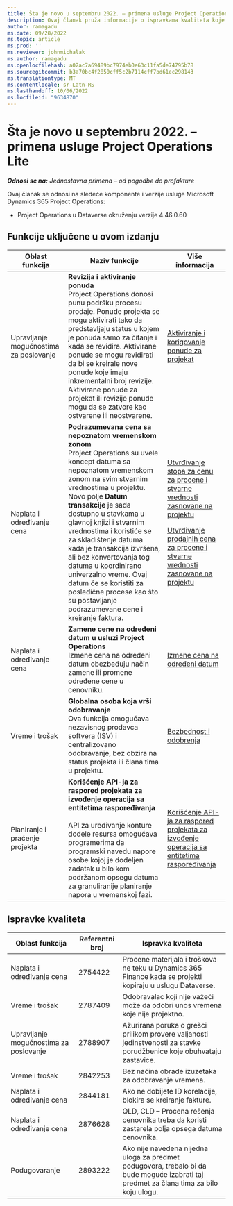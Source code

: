 ```yaml
---
title: Šta je novo u septembru 2022. – primena usluge Project Operations Lite
description: Ovaj članak pruža informacije o ispravkama kvaliteta koje su dostupne u izdanju za septembar 2022. usluge Microsoft Dynamics 365 Project Operations jednostavna primena.
author: ramagadu
ms.date: 09/28/2022
ms.topic: article
ms.prod: ''
ms.reviewer: johnmichalak
ms.author: ramagadu
ms.openlocfilehash: a02ac7a69489bc7974eb0e63c11fa5de74795b78
ms.sourcegitcommit: b3a70bc4f2850cff5c2b7114cff7bd61ec298143
ms.translationtype: MT
ms.contentlocale: sr-Latn-RS
ms.lasthandoff: 10/06/2022
ms.locfileid: "9634870"
---
```

# <a name="whats-new-september-2022---project-operations-lite-deployment"></a>Šta je novo u septembru 2022. – primena usluge Project Operations Lite

_**Odnosi se na:** Jednostavna primena – od pogodbe do profakture_

Ovaj članak se odnosi na sledeće komponente i verzije usluge Microsoft Dynamics 365 Project Operations:

- Project Operations u Dataverse okruženju verzije 4.46.0.60

## <a name="features-included-in-this-release"></a>Funkcije uključene u ovom izdanju

| Oblast funkcija | Naziv funkcije | Više informacija |
| --- | --- | --- |
| Upravljanje mogućnostima za poslovanje | **Revizija i aktiviranje ponuda**<br>Project Operations donosi punu podršku procesu prodaje. Ponude projekta se mogu aktivirati tako da predstavljaju status u kojem je ponuda samo za čitanje i kada se revidira. Aktivirane ponude se mogu revidirati da bi se kreirale nove ponude koje imaju inkrementalni broj revizije. Aktivirane ponude za projekat ili revizije ponude mogu da se zatvore kao ostvarene ili neostvarene. | [Aktiviranje i korigovanje ponude za projekat](/dynamics365/project-operations/sales/activation-and-revision) |
| Naplata i određivanje cena | **Podrazumevana cena sa nepoznatom vremenskom zonom**<br>Project Operations su uvele koncept datuma sa nepoznatom vremenskom zonom na svim stvarnim vrednostima u projektu. Novo polje **Datum transakcije** je sada dostupno u stavkama u glavnoj knjizi i stvarnim vrednostima i koristiće se za skladištenje datuma kada je transakcija izvršena, ali bez konvertovanja tog datuma u koordinirano univerzalno vreme. Ovaj datum će se koristiti za posledične procese kao što su postavljanje podrazumevane cene i kreiranje faktura. | <p>[Utvrđivanje stopa za cenu za procene i stvarne vrednosti zasnovane na projektu](/dynamics365/project-operations/pro/pricing-costing/cost-price-resolution-sales)</p><p>[Utvrđivanje prodajnih cena za procene i stvarne vrednosti zasnovane na projektu](/dynamics365/project-operations/pro/pricing-costing/sales-price-resolution-sales)</p> |
| Naplata i određivanje cena | **Zamene cene na određeni datum u usluzi Project Operations**<br>Izmene cena na određeni datum obezbeđuju način zamene ili promene određene cene u cenovniku. | [Izmene cena na određeni datum](/dynamics365/project-operations/pricing-costing/dateffective_price_overrides) |
| Vreme i trošak | **Globalna osoba koja vrši odobravanje**<br>Ova funkcija omogućava nezavisnog prodavca softvera (ISV) i centralizovano odobravanje, bez obzira na status projekta ili člana tima u projektu. | [Bezbednost i odobrenja](/dynamics365/project-operations/approvals/approvals-security) |
|Planiranje i praćenje projekta|**Korišćenje API-ja za raspored projekata za izvođenje operacija sa entitetima raspoređivanja** </br> </br>API za uređivanje konture dodele resursa omogućava programerima da programski navedu napore osobe kojoj je dodeljen zadatak u bilo kom podržanom opsegu datuma za granuliranije planiranje napora u vremenskoj fazi.|[Korišćenje API-ja za raspored projekata za izvođenje operacija sa entitetima raspoređivanja](/dynamics365/project-operations/project-management/schedule-api-preview)|

## <a name="quality-updates"></a>Ispravke kvaliteta

| Oblast funkcija | Referentni broj | Ispravka kvaliteta |
| --- | --- | --- |
| Naplata i određivanje cena | 2754422 | Procene materijala i troškova ne teku u Dynamics 365 Finance kada se projekti kopiraju u uslugu Dataverse. |
| Vreme i trošak | 2787409 | Odobravalac koji nije važeći može da odobri unos vremena koje nije projektno. |
| Upravljanje mogućnostima za poslovanje | 2788907 | Ažurirana poruka o grešci prilikom provere valjanosti jedinstvenosti za stavke porudžbenice koje obuhvataju zastavice. |
| Vreme i trošak | 2842253 | Bez načina obrade izuzetaka za odobravanje vremena. |
| Naplata i određivanje cena | 2844181 | Ako ne dobijete ID korelacije, blokira se kreiranje fakture. |
| Naplata i određivanje cena | 2876628 | QLD, CLD – Procena rešenja cenovnika treba da koristi zastarela polja opsega datuma cenovnika. |
| Podugovaranje | 2893222 | Ako nije navedena nijedna uloga za predmet podugovora, trebalo bi da bude moguće izabrati taj predmet za člana tima za bilo koju ulogu. |
